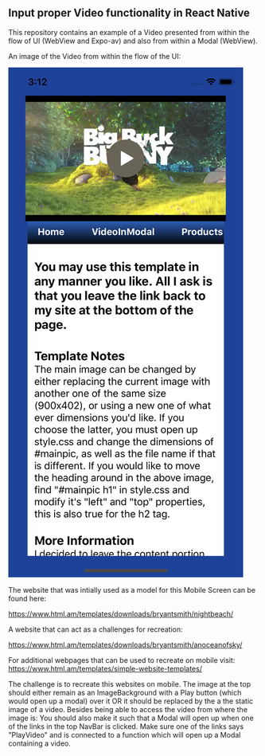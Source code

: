 ## Input proper Video functionality in React Native 

This repository contains an example of a Video presented from within the flow of UI (WebView and Expo-av) and also from within a Modal (WebView). 

An image of the Video from within the flow of the UI:

![alt text][logo]

[logo]: https://github.com/mattkrebs2000/VideosReactNative/blob/master/Simulator%20Screen%20Shot%20-%20iPhone%2011%20Pro%20-%202021-04-13%20at%2015.12.35.png

The website that was intially used as a model for this Mobile Screen can be found here:

https://www.html.am/templates/downloads/bryantsmith/nightbeach/

A website that can act as a challenges for recreation:

https://www.html.am/templates/downloads/bryantsmith/anoceanofsky/


For additional webpages that can be used to recreate on mobile visit: https://www.html.am/templates/simple-website-templates/


The challenge is to recreate this websites on mobile. The image at the top should either remain as an ImageBackground with a Play button (which would open up a modal) over it OR it should be replaced by the a the static image of a video. Besides being able to access the video from where the image is: You should also make it such that a Modal will open up when one of the links in the top NavBar is clicked. Make sure one of the links says "PlayVideo" and is connected to a function which will open up a Modal containing a video. 
